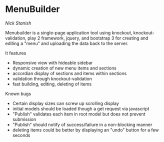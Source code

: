 MenuBuilder
==========
_Nick Stanish_

Menubuilder is a single-page application tool using knockout, knockout-validation, play 2 framework, jquery, and bootstrap 3 for creating and editing a "menu" and uploading the data back to the server. 

It features 
- Responsive view with hideable sidebar
- dynamic creation of new menu items and sections
- accordian display of sections and items within sections
- validation through knockout-validation
- fast building, editing, deleting of items

Known bugs
- Certain display sizes can screw up scrolling display
- initial models should be loaded though a get request via javascript
- "Publish" validates each item in root model but does not prevent submission
- "Publish" should notify of success/failure in a non-blocking manner
- deleting items could be better by displaying an "undo" button for a few seconds
